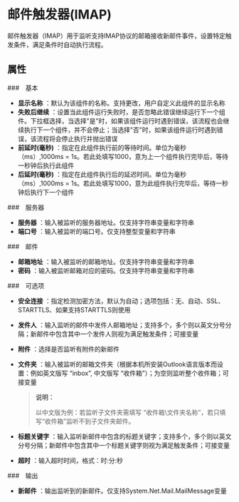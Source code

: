# 邮件触发器(IMAP)

邮件触发器（IMAP）用于监听支持IMAP协议的邮箱接收新邮件事件，设置特定触发条件，满足条件时自动执行流程。

## 属性

###　基本

- **显示名称** ：默认为该组件的名称。支持更改，用户自定义此组件的显示名称
- **失败后继续** ：设置当此组件运行失败时，是否忽略此错误继续运行下一个组件。下拉框选择，当选择"是"时，如果该组件运行时遇到错误，该流程也会继续执行下一个组件，并不会停止；当选择"否"时，如果该组件运行时遇到错误，该流程将会停止执行并抛出错误
- **前延时(毫秒)** ：指定在此组件执行前的等待时间。单位为毫秒（ms）,1000ms = 1s。若此处填写1000，意为上一个组件执行完毕后，等待一秒钟后执行此组件
- **后延时(毫秒)** ：指定在此组件执行后的延迟时间。单位为毫秒（ms）,1000ms = 1s。若此处填写1000，意为此组件执行完毕后，等待一秒钟后执行下一个组件

###　服务器

- **服务器** ：输入被监听的服务器地址。仅支持字符串变量和字符串
- **端口号** ：输入被监听的端口号。仅支持整型变量和字符串

###　邮件

- **邮箱地址** ：输入被监听的邮箱地址。仅支持字符串变量和字符串
- **密码** ：输入被监听邮箱对应的密码。仅支持字符串变量和字符串

###　可选项

- **安全连接** ：指定检测加密方法，默认为自动；选项包括：无、自动、SSL、STARTTLS、如果支持STARTTLS则使用
- **发件人** ：输入监听的邮件中发件人邮箱地址；支持多个，多个则以英文分号分隔；新邮件中包含其中一个发件人则视为满足触发条件；可接变量
- **附件** ：选择是否监听有附件的新邮件
- **文件夹** ：输入被监听的邮箱文件夹（根据本机所安装Outlook语言版本而设置：例如英文版写 “inbox”, 中文版写 “收件箱”）；为空则监听整个收件箱；可接变量

  > **说明：**
  > 
  > 以中文版为例：若监听子文件夹需填写 “收件箱\文件夹名称”，若只填写“收件箱”监听不到子文件夹邮件。

- **标题关键字** ：输入监听新邮件中包含的标题关键字；支持多个，多个则以英文分号分隔；新邮件中包含其中一个标题关键字则视为满足触发条件；可接变量
- **超时** ：输入超时时间，格式：时:分:秒

###　输出

- **新邮件** ：输出监听到的新邮件。仅支持System.Net.Mail.MailMessage变量